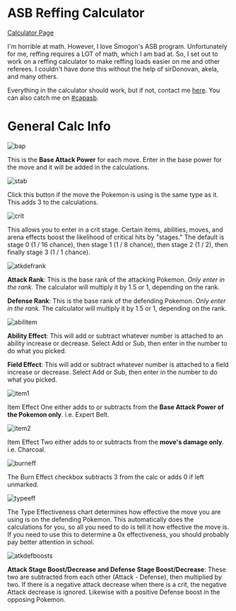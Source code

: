 # ASB Reffing Calculator

[Calculator Page](http://redew.github.io/ASB-Reffing-Calc/)

I'm horrible at math. However, I love Smogon's ASB program. Unfortunately for me, reffing requires a LOT of math, which I am bad at. So, I set out to work on a reffing calculator to make reffing loads easier on me and other referees. I couldn't have done this without the help of sirDonovan, akela, and many others.

Everything in the calculator should work, but if not, contact me [here](http://www.smogon.com/forums/members/redew.79332/). You can also catch me on [#capasb](http://mibbit.com/#capasb@irc.synirc.net).

# General Calc Info

![bap](https://cloud.githubusercontent.com/assets/6467108/6359501/4f9af166-bc39-11e4-8553-22eebf980cd4.png)

This is the **Base Attack Power** for each move. Enter in the base power for the move and it will be added in the calculations.

![stab](https://cloud.githubusercontent.com/assets/6467108/6359557/b666d932-bc39-11e4-8f7c-55cae71aff1d.png)

Click this button if the move the Pokemon is using is the same type as it. This adds 3 to the calculations.

![crit](https://cloud.githubusercontent.com/assets/6467108/6359578/d91e75ca-bc39-11e4-8174-130fb190b863.png)

This allows you to enter in a crit stage. Certain items, abilities, moves, and arena effects boost the likelihood of critical hits by "stages." The default is stage 0 (1 / 16 chance), then stage 1 (1 / 8 chance), then stage 2 (1 / 2), then finally stage 3 (1 / 1 chance). 

![atkdefrank](https://cloud.githubusercontent.com/assets/6467108/6359653/484463e2-bc3a-11e4-8f64-793eb7b19246.png)

**Attack Rank**: This is the base rank of the attacking Pokemon. *Only enter in the rank.* The calculator will multiply it by 1.5 or 1, depending on the rank.

**Defense Rank**: This is the base rank of the defending Pokemon. *Only enter in the rank.* The calculator will multiply it by 1.5 or 1, depending on the rank.

![abilitem](https://cloud.githubusercontent.com/assets/6467108/6359469/168d67be-bc39-11e4-8350-565f658bd91a.png)

**Ability Effect**: This will add or subtract whatever number is attached to an ability increase or decrease. Select Add or Sub, then enter in the number to do what you picked.

**Field Effect**: This will add or subtract whatever number is attached to a field increase or decrease. Select Add or Sub, then enter in the number to do what you picked.

![item1](https://cloud.githubusercontent.com/assets/6467108/6359805/325bd9c4-bc3b-11e4-924f-5e5d56b36fdf.png)

Item Effect One either adds to or subtracts from the **Base Attack Power of the Pokemon only**. i.e. Expert Belt.

![item2](https://cloud.githubusercontent.com/assets/6467108/6359808/349a2df8-bc3b-11e4-882a-5986e0f0175a.png)

Item Effect Two either adds to or subtracts from the **move's damage only**. i.e. Charcoal.

![burneff](https://cloud.githubusercontent.com/assets/6467108/6359934/f6509086-bc3b-11e4-85c3-8d3f792f651c.png)

The Burn Effect checkbox subtracts 3 from the calc or adds 0 if left unmarked. 

![typeeff](https://cloud.githubusercontent.com/assets/6467108/6359955/1aed137e-bc3c-11e4-8d36-fd56764c3a0c.png)

The Type Effectiveness chart determines how effective the move you are using is on the defending Pokemon. This automatically does the calculations for you, so all you need to do is tell it how effective the move is. If you need to use this to determine a 0x effectiveness, you should probably pay better attention in school.

![atkdefboosts](https://cloud.githubusercontent.com/assets/6467108/6360001/74a366c0-bc3c-11e4-90b2-6d8940fd7a13.png)

**Attack Stage Boost/Decrease and Defense Stage Boost/Decrease**: These two are subtracted from each other (Attack - Defense), then multiplied by two. If there is a negative attack decrease when there is a crit, the negative Attack decrease is ignored. Likewise with a positive Defense boost in the opposing Pokemon. 
